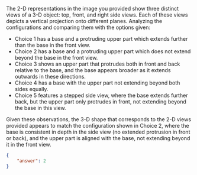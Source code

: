 The 2-D representations in the image you provided show three distinct views of a 3-D object: top, front, and right side views. Each of these views depicts a vertical projection onto different planes. Analyzing the configurations and comparing them with the options given:

- Choice 1 has a base and a protruding upper part which extends further than the base in the front view.
- Choice 2 has a base and a protruding upper part which does not extend beyond the base in the front view.
- Choice 3 shows an upper part that protrudes both in front and back relative to the base, and the base appears broader as it extends outwards in these directions.
- Choice 4 has a base with the upper part not extending beyond both sides equally.
- Choice 5 features a stepped side view, where the base extends further back, but the upper part only protrudes in front, not extending beyond the base in this view.

Given these observations, the 3-D shape that corresponds to the 2-D views provided appears to match the configuration shown in Choice 2, where the base is consistent in depth in the side view (no extended protrusion in front or back), and the upper part is aligned with the base, not extending beyond it in the front view.

```json
{
    "answer": 2
}
```